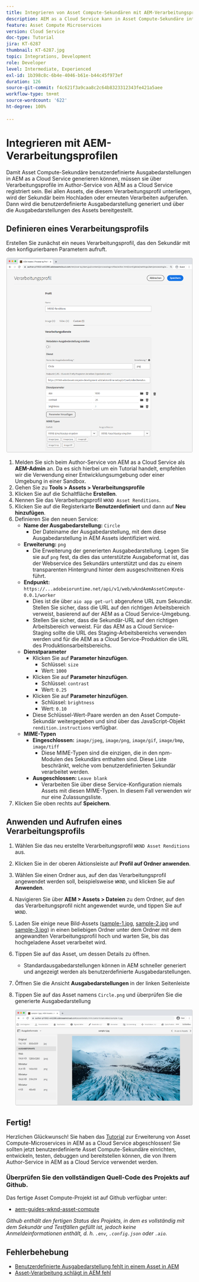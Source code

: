 ```yaml
---
title: Integrieren von Asset Compute-Sekundären mit AEM-Verarbeitungsprofilen
description: AEM as a Cloud Service kann in Asset Compute-Sekundäre integriert werden, die über AEM Assets-Verarbeitungsprofile für Adobe I/O Runtime bereitgestellt werden. Verarbeitungsprofile werden im Author-Service so konfiguriert, dass bestimmte Assets mit benutzerdefinierten Sekundären verarbeitet und die von den Sekundären generierten Dateien als Asset-Ausgabedarstellungen gespeichert werden.
feature: Asset Compute Microservices
version: Cloud Service
doc-type: Tutorial
jira: KT-6287
thumbnail: KT-6287.jpg
topic: Integrations, Development
role: Developer
level: Intermediate, Experienced
exl-id: 1b398c8c-6b4e-4046-b61e-b44c45f973ef
duration: 126
source-git-commit: f4c621f3a9caa8c2c64b8323312343fe421a5aee
workflow-type: tm+mt
source-wordcount: '622'
ht-degree: 100%

---
```


# Integrieren mit AEM-Verarbeitungsprofilen

Damit Asset Compute-Sekundäre benutzerdefinierte Ausgabedarstellungen in AEM as a Cloud Service generieren können, müssen sie über Verarbeitungsprofile im Author-Service von AEM as a Cloud Service registriert sein. Bei allen Assets, die diesem Verarbeitungsprofil unterliegen, wird der Sekundär beim Hochladen oder erneuten Verarbeiten aufgerufen. Dann wird die benutzerdefinierte Ausgabedarstellung generiert und über die Ausgabedarstellungen des Assets bereitgestellt.

## Definieren eines Verarbeitungsprofils

Erstellen Sie zunächst ein neues Verarbeitungsprofil, das den Sekundär mit den konfigurierbaren Parametern aufruft.

![Verarbeitungsprofil](./assets/processing-profiles/new-processing-profile.png)

1. Melden Sie sich beim Author-Service von AEM as a Cloud Service als __AEM-Admin__ an. Da es sich hierbei um ein Tutorial handelt, empfehlen wir die Verwendung einer Entwicklungsumgebung oder einer Umgebung in einer Sandbox.
1. Gehen Sie zu __Tools > Assets > Verarbeitungsprofile__
1. Klicken Sie auf die Schaltfläche __Erstellen__.
1. Nennen Sie das Verarbeitungsprofil `WKND Asset Renditions`.
1. Klicken Sie auf die Registerkarte __Benutzerdefiniert__ und dann auf __Neu hinzufügen__.
1. Definieren Sie den neuen Service:
   + __Name der Ausgabedarstellung:__ `Circle`
      + Der Dateiname der Ausgabedarstellung, mit dem diese Ausgabedarstellung in AEM Assets identifiziert wird.
   + __Erweiterung:__ `png`
      + Die Erweiterung der generierten Ausgabedarstellung. Legen Sie sie auf `png` fest, da dies das unterstützte Ausgabeformat ist, das der Webservice des Sekundärs unterstützt und das zu einem transparenten Hintergrund hinter dem ausgeschnittenen Kreis führt.
   + __Endpunkt:__ `https://...adobeioruntime.net/api/v1/web/wkndAemAssetCompute-0.0.1/worker`
      + Dies ist die über `aio app get-url` abgerufene URL zum Sekundär. Stellen Sie sicher, dass die URL auf den richtigen Arbeitsbereich verweist, basierend auf der AEM as a Cloud Service-Umgebung.
      + Stellen Sie sicher, dass die Sekundär-URL auf den richtigen Arbeitsbereich verweist. Für das AEM as a Cloud Service-Staging sollte die URL des Staging-Arbeitsbereichs verwenden werden und für die AEM as a Cloud Service-Produktion die URL des Produktionsarbeitsbereichs.
   + __Dienstparameter__
      + Klicken Sie auf __Parameter hinzufügen__.
         + Schlüssel: `size`
         + Wert: `1000`
      + Klicken Sie auf __Parameter hinzufügen__.
         + Schlüssel: `contrast`
         + Wert: `0.25`
      + Klicken Sie auf __Parameter hinzufügen__.
         + Schlüssel: `brightness`
         + Wert: `0.10`
      + Diese Schlüssel-Wert-Paare werden an den Asset Compute-Sekundär weitergegeben und sind über das JavaScript-Objekt `rendition.instructions` verfügbar.
   + __MIME-Typen__
      + __Eingeschlossen:__ `image/jpeg`, `image/png`, `image/gif`, `image/bmp`, `image/tiff`
         + Diese MIME-Typen sind die einzigen, die in den npm-Modulen des Sekundärs enthalten sind. Diese Liste beschränkt, welche vom benutzerdefinierten Sekundär verarbeitet werden.
      + __Ausgeschlossen:__ `Leave blank`
         + Verarbeiten Sie über diese Service-Konfiguration niemals Assets mit diesen MIME-Typen. In diesem Fall verwenden wir nur eine Zulassungsliste.
1. Klicken Sie oben rechts auf __Speichern__.

## Anwenden und Aufrufen eines Verarbeitungsprofils

1. Wählen Sie das neu erstellte Verarbeitungsprofil `WKND Asset Renditions` aus.
1. Klicken Sie in der oberen Aktionsleiste auf __Profil auf Ordner anwenden__.
1. Wählen Sie einen Ordner aus, auf den das Verarbeitungsprofil angewendet werden soll, beispielsweise `WKND`, und klicken Sie auf __Anwenden__.
1. Navigieren Sie über __AEM > Assets > Dateien__ zu dem Ordner, auf den das Verarbeitungsprofil nicht angewendet wurde, und tippen Sie auf `WKND`.
1. Laden Sie einige neue Bild-Assets ([sample-1.jpg](../assets/samples/sample-1.jpg), [sample-2.jpg](../assets/samples/sample-2.jpg) und [sample-3.jpg](../assets/samples/sample-3.jpg)) in einen beliebigen Ordner unter dem Ordner mit dem angewandten Verarbeitungsprofil hoch und warten Sie, bis das hochgeladene Asset verarbeitet wird.
1. Tippen Sie auf das Asset, um dessen Details zu öffnen.
   + Standardausgabedarstellungen können in AEM schneller generiert und angezeigt werden als benutzerdefinierte Ausgabedarstellungen.
1. Öffnen Sie die Ansicht __Ausgabedarstellungen__ in der linken Seitenleiste
1. Tippen Sie auf das Asset namens `Circle.png` und überprüfen Sie die generierte Ausgabedarstellung

   ![Generierte Ausgabedarstellung](./assets/processing-profiles/rendition.png)

## Fertig!

Herzlichen Glückwunsch! Sie haben das [Tutorial](../overview.md) zur Erweiterung von Asset Compute-Microservices in AEM as a Cloud Service abgeschlossen! Sie sollten jetzt benutzerdefinierte Asset Compute-Sekundäre einrichten, entwickeln, testen, debuggen und bereitstellen können, die von Ihrem Author-Service in AEM as a Cloud Service verwendet werden.

### Überprüfen Sie den vollständigen Quell-Code des Projekts auf Github.

Das fertige Asset Compute-Projekt ist auf Github verfügbar unter:

+ [aem-guides-wknd-asset-compute](https://github.com/adobe/aem-guides-wknd-asset-compute)

_Github enthält den fertigen Status des Projekts, in dem es vollständig mit dem Sekundär und Testfällen gefüllt ist, jedoch keine Anmeldeinformationen enthält, d. h. `.env`, `.config.json` oder `.aio`._

## Fehlerbehebung

+ [Benutzerdefinierte Ausgabedarstellung fehlt in einem Asset in AEM](../troubleshooting.md#custom-rendition-missing-from-asset)
+ [Asset-Verarbeitung schlägt in AEM fehl](../troubleshooting.md#asset-processing-fails)
